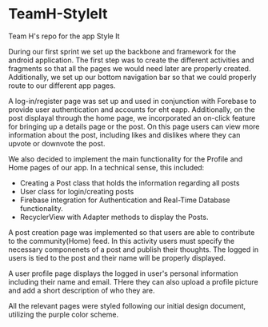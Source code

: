 # TeamH-StyleIt
Team H's repo for the app Style It

During our first sprint we set up the backbone and framework for the android application. The first step was to create the different activities and fragments so that all the pages we would need later are properly created. Additionally, we set up our bottom navigation bar so that we could properly route to our different app pages. 

A log-in/register page was set up and used in conjunction with Forebase to provide user authentication and accounts for eht eapp. Additionally, on the post displayal through the home page, we incorporated an on-click feature for bringing up a details page or the post. On this page users can view more information about the post, including likes and dislikes where they can upvote or downvote the post. 

We also decided to implement the main functionality for the Profile and Home pages of our app. In a technical sense, this included:
* Creating a Post class that holds the information regarding all posts
* User class for login/creating posts
* Firebase integration for Authentication and Real-Time Database functionality.
* RecyclerView with Adapter methods to display the Posts.

A post creation page was implemented so that users are able to contribute to the community(Home) feed. In this activity users must specify the necessary componenets of a post and publish their thoughts. The logged in users is tied to the post and their name will be properly displayed.

A user profile page displays the logged in user's personal information including their name and email. THere they can also upload a profile picture and add a short description of who they are. 

All the relevant pages were styled following our initial design document, utilizing the purple color scheme. 
